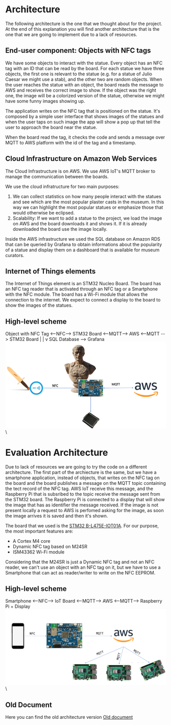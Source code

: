 # Architecture

The following architecture is the one that we thought about for the project. At the end of this explanation you will find another architecture that is the one that we are going to implement due to a lack of resources.

## End-user component: Objects with NFC tags

We have some objects to interact with the statue. Every object has an NFC tag with an ID that can be read by the board. For each statue we have three objects, the first one is relevant to the statue (e.g. for a statue of Julio Caesar we might use a stab), and the other two are random objects. When the user reaches the statue with an object, the board reads the message to AWS and receives the correct image to show. If the object was the right one, the image will be a colorized version of the statue, otherwise we might have some funny images showing up.

The application writes on the NFC tag that is positioned on the statue. It's composed by a simple user interface that shows images of the statues and when the user taps on such image the app will show a pop up that tell the user to approach the board near the statue.

When the board read the tag, it checks the code and sends a message over MQTT to AWS platform with the id of the tag and a timestamp.

## Cloud Infrastructure on Amazon Web Services

The Cloud Infrastructure is on AWS. We use AWS IoT's MQTT broker to manage the communication between the boards.

We use the cloud infratructure for two main purposes:

1. We can collect statistics on how many people interact with the statues and see which are the most popular plaster casts in the museum. In this way we can highlight the most popular statues or emphasize those that would otherwise be eclipsed.
2. Scalability: If we want to add a statue to the project, we load the image on AWS and the board downloads it and shows it. If it is already downloaded the board use the image locally.

Inside the AWS infrastructure we used the SQL database on Amazon RDS that can be queried by Grafana to obtain informations about the popularity of a statue and display them on a dashboard that is available for museum curators. 

## Internet of Things elements

The Internet of Things element is an STM32 Nucleo Board. The board has an NFC tag reader that is activated through an NFC tag or a Smartphone with the NFC module.
The board has a Wi-Fi module that allows the connection to the internet. We expect to connect a display to the board to show the images of the statues.

## High-level scheme

Object with NFC Tag <--NFC--> STM32 Board <--MQTT--> AWS <--MQTT --> STM32 Board
                                                      |
                                                      |
                                                      v
                                                 SQL Database --> Grafana   
![Architecture](https://github.com/federicoInserra/Big-Project-IoT/blob/master/photo/arch1.png)\

# Evaluation Architecture

Due to lack of resources we are going to try the code on a different architecture. The first part of the archiecture is the same, but we have a smartphone application, instead of objects, that writes on the NFC tag on the board and the board publishes a message on the MQTT topic containing the tect record of the NFC tag. AWS IoT receive this message, and the Raspberry Pi that is subsribed to the topic receive the message sent from the STM32 board. The Raspberry Pi is connected to a display that will show the image that has as identifier the message received. If the image is not present locally a request to AWS is perfomed asking for the image, as soon the image arrives it is saved and then it's shown.

The board that we used is the [STM32 B-L475E-IOT01A](https://www.st.com/en/evaluation-tools/b-l475e-iot01a.html).
For our purpose, the most important features are:

* A Cortex M4 core
* Dynamic NFC tag based on M24SR
* ISM43362 Wi-Fi module 

Considering that the M24SR is just a Dynamic NFC tag and not an NFC reader, we can't use an object with an NFC tag on it, but we have to use a Smartphone that can act as reader/writer to write on the NFC EEPROM.

## High-level scheme

Smartphone <--NFC--> IoT Board <--MQTT--> AWS <--MQTT--> Raspberry Pi + Display
![Architecture](https://github.com/federicoInserra/Big-Project-IoT/blob/master/photo/arch2.png)\

## Old Document
Here you can find the old architecture version [Old document](https://github.com/federicoInserra/Big-Project-IoT/blob/master/2ndDelivery/Architecture.md)
